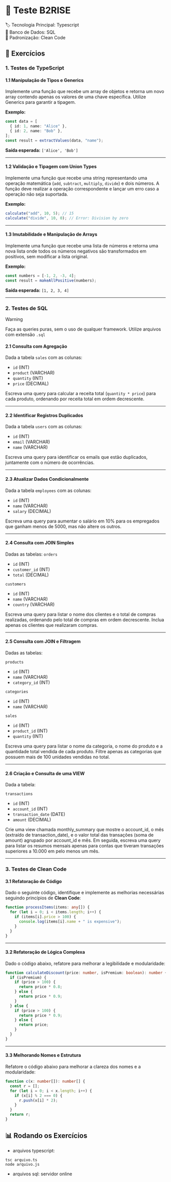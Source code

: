 # :bookmark: Teste B2RISE

:label: Tecnologia Principal: Typescript
<br> :luggage: Banco de Dados: SQL
<br> :page_facing_up: Padronização: Clean Code

## :open_book: Exercícios

### **1. Testes de TypeScript**

#### **1.1 Manipulação de Tipos e Generics**

Implemente uma função que recebe um array de objetos e retorna um novo array contendo apenas os valores de uma chave específica. Utilize Generics para garantir a tipagem.

**Exemplo:**

```typescript
const data = [
  { id: 1, name: "Alice" },
  { id: 2, name: "Bob" },
];
const result = extractValues(data, "name");
```

**Saída esperada:** `['Alice', 'Bob']`

---

#### **1.2 Validação e Tipagem com Union Types**

Implemente uma função que recebe uma string representando uma operação matemática (`add`, `subtract`, `multiply`, `divide`) e dois números. A função deve realizar a operação correspondente e lançar um erro caso a operação não seja suportada.

**Exemplo:**

```typescript
calculate("add", 10, 5); // 15
calculate("divide", 10, 0); // Error: Division by zero
```

---

#### **1.3 Imutabilidade e Manipulação de Arrays**

Implemente uma função que recebe uma lista de números e retorna uma nova lista onde todos os números negativos são transformados em positivos, sem modificar a lista original.

**Exemplo:**

```typescript
const numbers = [-1, 2, -3, 4];
const result = makeAllPositive(numbers);
```

**Saída esperada:** `[1, 2, 3, 4]`

---

### **2. Testes de SQL**

> [!WARNING]
> Faça as queries puras, sem o uso de qualquer framework. Utilize arquivos com extensão `.sql`

#### **2.1 Consulta com Agregação**

Dada a tabela `sales` com as colunas:

- `id` (INT)
- `product` (VARCHAR)
- `quantity` (INT)
- `price` (DECIMAL)

Escreva uma query para calcular a receita total (`quantity * price`) para cada produto, ordenando por receita total em ordem decrescente.

---

#### **2.2 Identificar Registros Duplicados**

Dada a tabela `users` com as colunas:

- `id` (INT)
- `email` (VARCHAR)
- `name` (VARCHAR)

Escreva uma query para identificar os emails que estão duplicados, juntamente com o número de ocorrências.

---

#### **2.3 Atualizar Dados Condicionalmente**

Dada a tabela `employees` com as colunas:

- `id` (INT)
- `name` (VARCHAR)
- `salary` (DECIMAL)

Escreva uma query para aumentar o salário em 10% para os empregados que ganham menos de 5000, mas não altere os outros.

---

#### 2.4 Consulta com JOIN Simples

Dadas as tabelas:
`orders`

- `id` (INT)
- `customer_id` (INT)
- `total` (DECIMAL)

`customers`

- `id` (INT)
- `name` (VARCHAR)
- `country` (VARCHAR)

Escreva uma query para listar o nome dos clientes e o total de compras realizadas, ordenando pelo total de compras em ordem decrescente. Inclua apenas os clientes que realizaram compras.

---

#### 2.5 Consulta com JOIN e Filtragem

Dadas as tabelas:

`products`

- `id` (INT)
- `name` (VARCHAR)
- `category_id` (INT)

`categories`

- `id` (INT)
- `name` (VARCHAR)

`sales`

- `id` (INT)
- `product_id` (INT)
- `quantity` (INT)

Escreva uma query para listar o nome da categoria, o nome do produto e a quantidade total vendida de cada produto. Filtre apenas as categorias que possuem mais de 100 unidades vendidas no total.

---

#### 2.6 Criação e Consulta de uma VIEW

Dada a tabela:

`transactions`

- `id` (INT)
- `account_id` (INT)
- `transaction_date` (DATE)
- `amount` (DECIMAL)

Crie uma view chamada monthly_summary que mostre o account_id, o mês (extraído de transaction_date), e o valor total das transações (soma de amount) agrupado por account_id e mês. Em seguida, escreva uma query para listar os resumos mensais apenas para contas que tiveram transações superiores a 10.000 em pelo menos um mês.

---

### **3. Testes de Clean Code**

#### **3.1 Refatoração de Código**

Dado o seguinte código, identifique e implemente as melhorias necessárias seguindo princípios de **Clean Code**:

```typescript
function processItems(items: any[]) {
  for (let i = 0; i < items.length; i++) {
    if (items[i].price > 100) {
      console.log(items[i].name + " is expensive");
    }
  }
}
```

---

#### **3.2 Refatoração de Lógica Complexa**

Dado o código abaixo, refatore para melhorar a legibilidade e modularidade:

```typescript
function calculateDiscount(price: number, isPremium: boolean): number {
  if (isPremium) {
    if (price > 100) {
      return price * 0.8;
    } else {
      return price * 0.9;
    }
  } else {
    if (price > 100) {
      return price * 0.9;
    } else {
      return price;
    }
  }
}
```

---

#### **3.3 Melhorando Nomes e Estrutura**

Refatore o código abaixo para melhorar a clareza dos nomes e a modularidade:

```typescript
function c(x: number[]): number[] {
  const r = [];
  for (let i = 0; i < x.length; i++) {
    if (x[i] % 2 === 0) {
      r.push(x[i] * 2);
    }
  }
  return r;
}
```

## :bar_chart: Rodando os Exercícios

- arquivos typescript:

```
tsc arquivo.ts
node arquivo.js
```

- arquivos sql:
  servidor online
